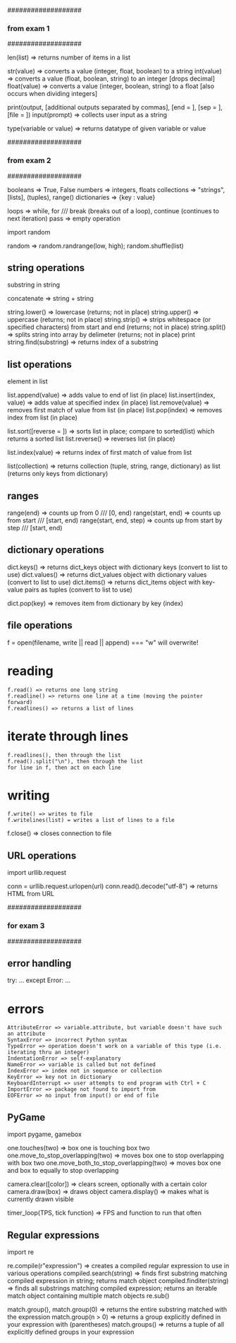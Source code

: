 ###################
### from exam 1 ###
###################

len(list) => returns number of items in a list

str(value) => converts a value (integer, float, boolean) to a string
int(value) => converts a value (float, boolean, string) to an integer [drops decimal]
float(value) => converts a value (integer, boolean, string) to a float [also occurs when dividing integers]

print(output, [additional outputs separated by commas], [end = ], [sep = ], [file = ])
input(prompt) => collects user input as a string

type(variable or value) => returns datatype of given variable or value

###################
### from exam 2 ###
###################

booleans => True, False
numbers => integers, floats
collections => "strings", [lists], (tuples), range()
dictionaries => {key : value}

loops => while, for /// break (breaks out of a loop), continue (continues to next iteration)
pass => empty operation

import random

random => random.randrange(low, high); random.shuffle(list)

## string operations ##
substring in string

concatenate => string + string

string.lower() => lowercase (returns; not in place)
string.upper() => uppercase (returns; not in place)
string.strip() => strips whitespace (or specified characters) from start and end (returns; not in place)
string.split() => splits string into array by delimeter (returns; not in place)
print
string.find(substring) => returns index of a substring

## list operations ##
element in list

list.append(value) => adds value to end of list (in place)
list.insert(index, value) => adds value at specified index (in place)
list.remove(value) => removes first match of value from list (in place)
list.pop(index) => removes index from list (in place)

list.sort([reverse = ]) => sorts list in place; compare to sorted(list) which returns a sorted list
list.reverse() => reverses list (in place)

list.index(value) => returns index of first match of value from list

list(collection) => returns collection (tuple, string, range, dictionary) as list (returns only keys from dictionary)

## ranges ##
range(end) => counts up from 0 /// [0, end)
range(start, end) => counts up from start /// [start, end)
range(start, end, step) => counts up from start by step /// [start, end)

## dictionary operations ##
dict.keys() => returns dict_keys object with dictionary keys (convert to list to use)
dict.values() => returns dict_values object with dictionary values (convert to list to use)
dict.items() => returns dict_items object with key-value pairs as tuples (convert to list to use)

dict.pop(key) => removes item from dictionary by key (index)

## file operations ##
f = open(filename, write || read || append) === "w" will overwrite!

# reading #
    f.read() => returns one long string
    f.readline() => returns one line at a time (moving the pointer forward)
    f.readlines() => returns a list of lines

# iterate through lines #
    f.readlines(), then through the list
    f.read().split("\n"), then through the list
    for line in f, then act on each line

# writing #
    f.write() => writes to file
    f.writelines(list) = writes a list of lines to a file

f.close() => closes connection to file

## URL operations ##
import urllib.request

conn = urllib.request.urlopen(url)
conn.read().decode("utf-8") => returns HTML from URL

###################
### for exam 3 ###
###################

## error handling ##
try: ... except Error: ...

# errors #
    AttributeError => variable.attribute, but variable doesn't have such an attribute
    SyntaxError => incorrect Python syntax
    TypeError => operation doesn't work on a variable of this type (i.e. iterating thru an integer)
    IndentationError => self-explanatory
    NameError => variable is called but not defined
    IndexError => index not in sequence or collection
    KeyError => key not in dictionary
    KeyboardInterrupt => user attempts to end program with Ctrl + C
    ImportError => package not found to import from
    EOFError => no input from input() or end of file

## PyGame ##
import pygame, gamebox

one.touches(two) => box one is touching box two
one.move_to_stop_overlapping(two) => moves box one to stop overlapping with box two
one.move_both_to_stop_overlapping(two) => moves box one and box to equally to stop overlapping

camera.clear([color]) => clears screen, optionally with a certain color
camera.draw(box) => draws object
camera.display() => makes what is currently drawn visible

timer_loop(TPS, tick function) => FPS and function to run that often

## Regular expressions ##
import re

re.compile(r"expression") => creates a compiled regular expression to use in various operations
compiled.search(string) => finds first substring matching compiled expression in string; returns match object
compiled.finditer(string) => finds all substrings matching compiled expression; returns an iterable match object containing multiple match objects
re.sub()

match.group(), match.group(0) => returns the entire substring matched with the expression
match.group(n > 0) => returns a group explicitly defined in your expression with (parentheses)
match.groups() => returns a tuple of all explicitly defined groups in your expression

